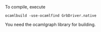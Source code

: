 To compile, execute

	ocamlbuild -use-ocamlfind GrbDriver.native

You need the ocamlgraph library for building.
